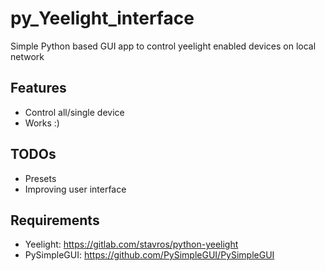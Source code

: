 # py_Yeelight_interface
Simple Python based GUI app to control yeelight enabled devices on local network

## Features
- Control all/single device
- Works :)

## TODOs
- Presets
- Improving user interface

## Requirements
- Yeelight: https://gitlab.com/stavros/python-yeelight
- PySimpleGUI: https://github.com/PySimpleGUI/PySimpleGUI
